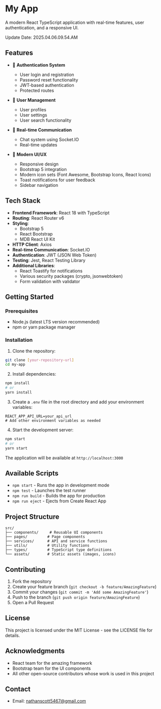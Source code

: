 # My App

A modern React TypeScript application with real-time features, user authentication, and a responsive UI.

Update Date: 2025.04.06.09.54.AM
## Features

- 🔐 **Authentication System**
  - User login and registration
  - Password reset functionality
  - JWT-based authentication
  - Protected routes

- 👥 **User Management**
  - User profiles
  - User settings
  - User search functionality

- 💬 **Real-time Communication**
  - Chat system using Socket.IO
  - Real-time updates

- 🎨 **Modern UI/UX**
  - Responsive design
  - Bootstrap 5 integration
  - Modern icon sets (Font Awesome, Bootstrap Icons, React Icons)
  - Toast notifications for user feedback
  - Sidebar navigation

## Tech Stack

- **Frontend Framework**: React 18 with TypeScript
- **Routing**: React Router v6
- **Styling**: 
  - Bootstrap 5
  - React Bootstrap
  - MDB React UI Kit
- **HTTP Client**: Axios
- **Real-time Communication**: Socket.IO
- **Authentication**: JWT (JSON Web Token)
- **Testing**: Jest, React Testing Library
- **Additional Libraries**:
  - React Toastify for notifications
  - Various security packages (crypto, jsonwebtoken)
  - Form validation with validator

## Getting Started

### Prerequisites

- Node.js (latest LTS version recommended)
- npm or yarn package manager

### Installation

1. Clone the repository:
```bash
git clone [your-repository-url]
cd my-app
```

2. Install dependencies:
```bash
npm install
# or
yarn install
```

3. Create a `.env` file in the root directory and add your environment variables:
```env
REACT_APP_API_URL=your_api_url
# Add other environment variables as needed
```

4. Start the development server:
```bash
npm start
# or
yarn start
```

The application will be available at `http://localhost:3000`

## Available Scripts

- `npm start` - Runs the app in development mode
- `npm test` - Launches the test runner
- `npm run build` - Builds the app for production
- `npm run eject` - Ejects from Create React App

## Project Structure

```
src/
├── components/     # Reusable UI components
├── pages/         # Page components
├── services/      # API and service functions
├── utils/         # Utility functions
├── types/         # TypeScript type definitions
└── assets/        # Static assets (images, icons)
```

## Contributing

1. Fork the repository
2. Create your feature branch (`git checkout -b feature/AmazingFeature`)
3. Commit your changes (`git commit -m 'Add some AmazingFeature'`)
4. Push to the branch (`git push origin feature/AmazingFeature`)
5. Open a Pull Request

## License

This project is licensed under the MIT License - see the LICENSE file for details.

## Acknowledgments

- React team for the amazing framework
- Bootstrap team for the UI components
- All other open-source contributors whose work is used in this project 

## Contact

- Email: nathanscott5467@gmail.com
